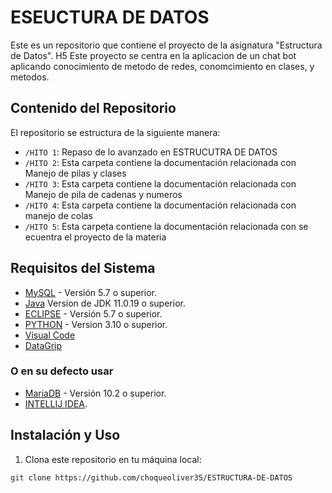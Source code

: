 # ESEUCTURA DE DATOS

Este es un repositorio que contiene el proyecto de la asignatura "Estructura de Datos". H5 Este proyecto se centra en la aplicacion de un chat bot aplicando conocimiento de metodo de redes, conomcimiento en clases, y metodos. 

## Contenido del Repositorio

El repositorio se estructura de la siguiente manera:

- `/HITO 1`: Repaso de lo avanzado en ESTRUCUTRA DE DATOS
- `/HITO 2`: Esta carpeta contiene la documentación relacionada con Manejo de pilas y clases
- `/HITO 3`: Esta carpeta contiene la documentación relacionada con Manejo de pila de cadenas y numeros
- `/HITO 4`: Esta carpeta contiene la documentación relacionada con manejo de colas
- `/HITO 5`: Esta carpeta contiene la documentación relacionada con se ecuentra el proyecto de la materia



## Requisitos del Sistema

- [MySQL](https://www.mysql.com) - Versión 5.7 o superior.
- [Java](https://www.oracle.com/java/technologies/downloads/#java11) Version de JDK 11.0.19 o superior.
- [ECLIPSE](https://www.eclipse.org/) - Versión 5.7 o superior.
- [PYTHON](https://www.python.org/) - Version 3.10 o superior.
- [Visual Code](https://code.visualstudio.com/)
- [DataGrip](https://www.jetbrains.com/es-es/datagrip/)


### O en su defecto usar
- [MariaDB](https://mariadb.org) - Versión 10.2 o superior.
- [INTELLIJ IDEA](https://www.jetbrains.com/idea/).


## Instalación y Uso

1. Clona este repositorio en tu máquina local:

```bash
git clone https://github.com/choqueoliver35/ESTRUCTURA-DE-DATOS
